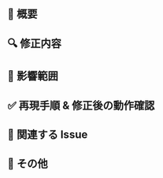 <!-- 🐛 バグ修正 (Bug Fix) PR テンプレート -->
## 📝 概要
<!-- 修正するバグの概要を簡潔に記述してください -->

## 🔍 修正内容
<!-- 具体的な修正内容や原因について説明してください -->

## 📌 影響範囲
<!-- この修正が影響する機能やシステムを記載してください -->

## ✅ 再現手順 & 修正後の動作確認
<!-- 再現手順や修正後の動作確認方法を記載してください -->

## 📌 関連する Issue
<!-- 関連する Issue の番号を記入してください -->

## 🔗 その他
<!-- レビュー時に注意すべき点や補足情報があれば記載してください -->

